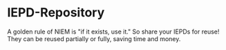IEPD-Repository
===============

A golden rule of NIEM is "if it exists, use it." So share your IEPDs for reuse! They can be reused partially or fully, saving time and money.
